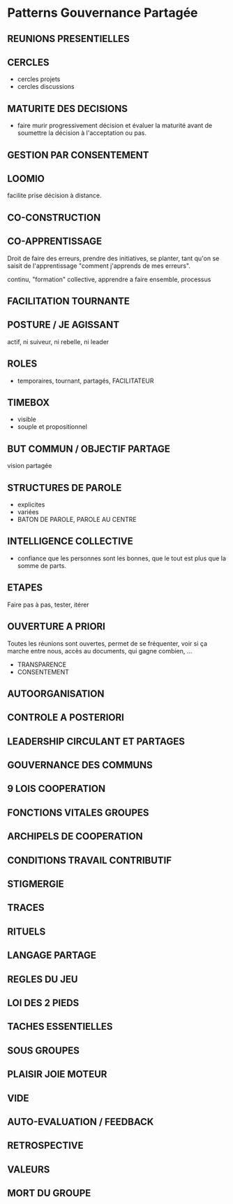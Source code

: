 # Patterns Gouvernance Partagée

## REUNIONS PRESENTIELLES

## CERCLES

- cercles projets
- cercles discussions

## MATURITE DES DECISIONS

- faire murir progressivement décision et évaluer la maturité avant de soumettre la décision à l'acceptation ou pas.

## GESTION PAR CONSENTEMENT


## LOOMIO

facilite prise décision à distance.

## CO-CONSTRUCTION

## CO-APPRENTISSAGE
Droit de faire des erreurs, prendre des initiatives, se planter, tant qu'on se saisit de l'apprentissage "comment j'apprends de mes erreurs".

continu, "formation" collective, apprendre a faire ensemble, processus


## FACILITATION TOURNANTE

## POSTURE / JE AGISSANT

actif, ni suiveur, ni rebelle, ni leader

## ROLES 
- temporaires, tournant, partagés, 
FACILITATEUR

## TIMEBOX
- visible
- souple et propositionnel

## BUT COMMUN / OBJECTIF PARTAGE

vision partagée

## STRUCTURES DE PAROLE
- explicites
- variées
- BATON DE PAROLE, PAROLE AU CENTRE

## INTELLIGENCE COLLECTIVE

- confiance que les personnes sont les bonnes, que le tout est plus que la somme de parts.

## ETAPES

Faire pas à pas, tester, itérer

## OUVERTURE A PRIORI
Toutes les réunions sont ouvertes, permet de se fréquenter, voir si ça marche entre nous, accès au documents, qui gagne combien, ...

- TRANSPARENCE
- CONSENTEMENT

## AUTOORGANISATION

## CONTROLE A POSTERIORI

## LEADERSHIP CIRCULANT ET PARTAGES

## GOUVERNANCE DES COMMUNS

## 9 LOIS COOPERATION

## FONCTIONS VITALES GROUPES

## ARCHIPELS DE COOPERATION

## CONDITIONS TRAVAIL CONTRIBUTIF

## STIGMERGIE

## TRACES

## RITUELS

## LANGAGE PARTAGE

## REGLES DU JEU

## LOI DES 2 PIEDS

## TACHES ESSENTIELLES

## SOUS GROUPES

## PLAISIR JOIE MOTEUR

## VIDE

## AUTO-EVALUATION / FEEDBACK

## RETROSPECTIVE

## VALEURS

## MORT DU GROUPE 

